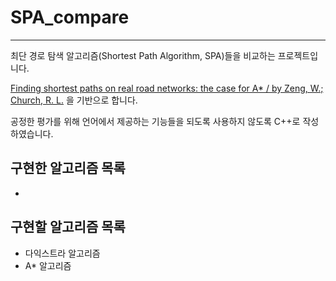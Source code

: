 # SPA_compare

---

최단 경로 탐색 알고리즘(Shortest Path Algorithm, SPA)들을 비교하는 프로젝트입니다.

[Finding shortest paths on real road networks: the case for A*
/ by Zeng, W.; Church, R. L.](https://zenodo.org/record/979689#.YOS3kRMza3I) 을 기반으로 합니다. 

공정한 평가를 위해 언어에서 제공하는 기능들을 되도록 사용하지 않도록 C++로 작성하였습니다.  

## 구현한 알고리즘 목록

- 

## 구현할 알고리즘 목록

- 다익스트라 알고리즘
- A* 알고리즘


